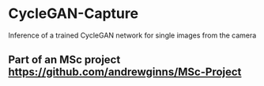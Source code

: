 # CycleGAN-Capture

Inference of a trained CycleGAN network for single images from the camera

## Part of an MSc project https://github.com/andrewginns/MSc-Project


